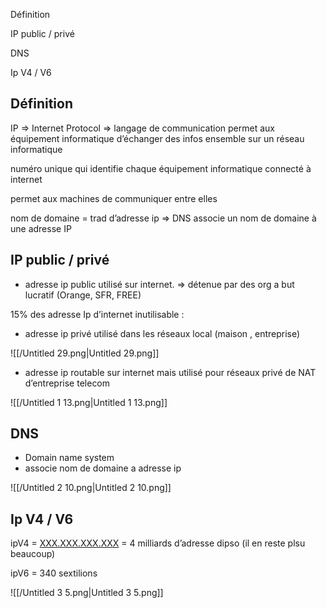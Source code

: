 Définition

IP public / privé

DNS

Ip V4 / V6

## Définition

IP ⇒ Internet Protocol ⇒ langage de communication permet aux équipement informatique d’échanger des infos ensemble sur un réseau informatique

numéro unique qui identifie chaque équipement informatique connecté à internet

permet aux machines de communiquer entre elles

nom de domaine = trad d’adresse ip ⇒ DNS associe un nom de domaine à une adresse IP

## IP public / privé

- adresse ip public utilisé sur internet. ⇒ détenue par des org a but lucratif (Orange, SFR, FREE)

15% des adresse Ip d’internet inutilisable :

- adresse ip privé utilisé dans les réseaux local (maison , entreprise)

![[/Untitled 29.png|Untitled 29.png]]

- adresse ip routable sur internet mais utilisé pour réseaux privé de NAT d’entreprise telecom

![[/Untitled 1 13.png|Untitled 1 13.png]]

  

## DNS

- Domain name system
- associe nom de domaine a adresse ip

![[/Untitled 2 10.png|Untitled 2 10.png]]

## Ip V4 / V6

ipV4 = [XXX.XXX.XXX.XXX](http://XXX.XXX.XXX.XXX) = 4 milliards d’adresse dipso (il en reste plsu beaucoup)

ipV6 = 340 sextilions

![[/Untitled 3 5.png|Untitled 3 5.png]]